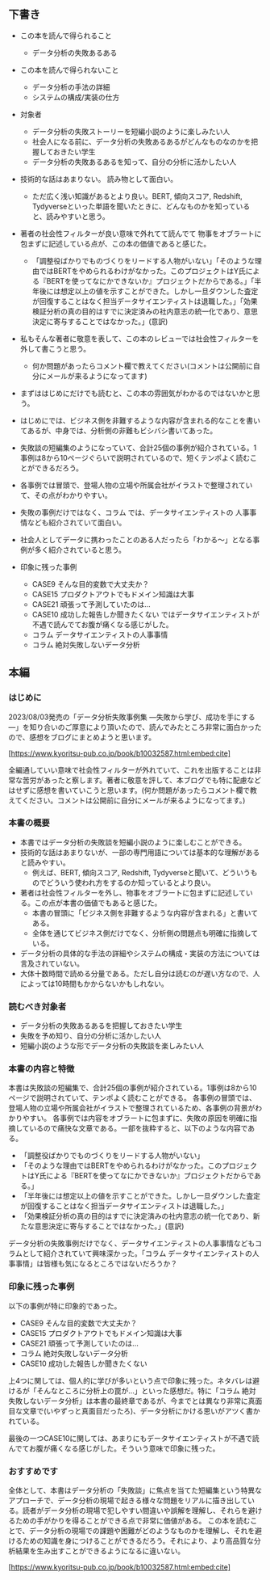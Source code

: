 ## 下書き
- この本を読んで得られること
    - データ分析の失敗あるある
- この本を読んで得られないこと
    - データ分析の手法の詳細
    - システムの構成/実装の仕方
- 対象者
    - データ分析の失敗ストーリーを短編小説のように楽しみたい人
    - 社会人になる前に、データ分析の失敗あるあるがどんなものなのかを把握しておきたい学生
    - データ分析の失敗あるあるを知って、自分の分析に活かしたい人




- 技術的な話はあまりない。 読み物として面白い。
    - ただ広く浅い知識があるとより良い。BERT, 傾向スコア, Redshift, Tydyverseといった単語を聞いたときに、どんなものかを知っていると、読みやすいと思う。
-  著者の社会性フィルターが良い意味で外れてて読んでて 物事をオブラートに包まずに記述している点が、この本の価値であると感じた。
    - 「調整役ばかりでものづくりをリードする人物がいない」「そのような理由ではBERTをやめられるわけがなかった。このプロジェクトはY氏による『BERTを使ってなにかできないか』プロジェクトだからである。」「半年後には想定以上の値を示すことができた。しかし一旦ダウンした査定が回復することはなく担当データサイエンティストは退職した。」「効果検証分析の真の目的はすでに決定済みの社内意志の統一化であり、意思決定に寄与することではなかった。」(意訳)
- 私もそんな著者に敬意を表して、この本のレビューでは社会性フィルターを外して書こうと思う。
    - 何か問題があったらコメント欄で教えてください(コメントは公開前に自分にメールが来るようになってます)
- まずははじめにだけでも読むと、この本の雰囲気がわかるのではないかと思う。
-  はじめにでは、ビジネス側を非難するような内容が含まれる的なことを書いてあるが、中身では、分析側の非難もビシバシ書いてあった。
- 失敗談の短編集のようになっていて、合計25個の事例が紹介されている。1事例は8から10ページぐらいで説明されているので、短くテンポよく読むことができるだろう。
- 各事例では冒頭で、登場人物の立場や所属会社がイラストで整理されていて、その点がわかりやすい。
- 失敗の事例だけではなく、コラム では、データサイエンティストの 人事事情なども紹介されていて面白い。
-  社会人としてデータに携わったことのある人だったら「わかる〜」となる事例が多く紹介されていると思う。



- 印象に残った事例
    - CASE9 そんな目的変数で大丈夫か？
    - CASE15 プロダクトアウトでもドメイン知識は大事
    - CASE21 頑張って予測していたのは...
    - CASE10 成功した報告しか聞きたくない ではデータサイエンティストが不遇で読んでてお腹が痛くなる感じがした。
    - コラム データサイエンティストの人事事情
    - コラム 絶対失敗しないデータ分析


## 本編

### はじめに

2023/08/03発売の「データ分析失敗事例集 ―失敗から学び、成功を手にする―」を知り合いのご厚意により頂いたので、読んでみたところ非常に面白かったので、感想をブログにまとめようと思います。

[https://www.kyoritsu-pub.co.jp/book/b10032587.html:embed:cite]

全編通していい意味で社会性フィルターが外れていて、これを出版することは非常な苦労があったと察します。著者に敬意を評して、本ブログでも特に配慮などはせずに感想を書いていこうと思います。(何か問題があったらコメント欄で教えてください。コメントは公開前に自分にメールが来るようになってます。)

### 本書の概要
- 本書ではデータ分析の失敗談を短編小説のように楽しむことができる。
- 技術的な話はあまりないが、一部の専門用語については基本的な理解があると読みやすい。
    - 例えば、BERT, 傾向スコア, Redshift, Tydyverseと聞いて、どういうものでどういう使われ方をするのか知っているとより良い。
- 著者は社会性フィルターを外し、物事をオブラートに包まずに記述している。この点が本書の価値でもあると感じた。
    - 本書の冒頭に「ビジネス側を非難するような内容が含まれる」と書いてある。
    - 全体を通じてビジネス側だけでなく、分析側の問題点も明確に指摘している。
- データ分析の具体的な手法の詳細やシステムの構成・実装の方法については言及されていない。
- 大体十数時間で読める分量である。ただし自分は読むのが遅い方なので、人によっては10時間もかからないかもしれない。

### 読むべき対象者

- データ分析の失敗あるあるを把握しておきたい学生
- 失敗を予め知り、自分の分析に活かしたい人
- 短編小説のような形でデータ分析の失敗談を楽しみたい人


### 本書の内容と特徴

本書は失敗談の短編集で、合計25個の事例が紹介されている。1事例は8から10ページで説明されていて、テンポよく読むことができる。
各事例の冒頭では、登場人物の立場や所属会社がイラストで整理されているため、各事例の背景がわかりやすい。
各事例では内容をオブラートに包まずに、失敗の原因を明確に指摘しているので痛快な文章である。一部を抜粋すると、以下のような内容である。

- 「調整役ばかりでものづくりをリードする人物がいない」
- 「そのような理由ではBERTをやめられるわけがなかった。このプロジェクトはY氏による『BERTを使ってなにかできないか』プロジェクトだからである。」
- 「半年後には想定以上の値を示すことができた。しかし一旦ダウンした査定が回復することはなく担当データサイエンティストは退職した。」
- 「効果検証分析の真の目的はすでに決定済みの社内意志の統一化であり、新たな意思決定に寄与することではなかった。」(意訳)


データ分析の失敗事例だけでなく、データサイエンティストの人事事情などもコラムとして紹介されていて興味深かった。「コラム データサイエンティストの人事事情」は皆様も気になるところではないだろうか？

### 印象に残った事例

以下の事例が特に印象的であった。
- CASE9 そんな目的変数で大丈夫か？
- CASE15 プロダクトアウトでもドメイン知識は大事
- CASE21 頑張って予測していたのは...
- コラム 絶対失敗しないデータ分析
- CASE10 成功した報告しか聞きたくない

上4つに関しては、個人的に学びが多いという点で印象に残った。ネタバレは避けるが「そんなところに分析上の罠が...」といった感想だ。特に「コラム 絶対失敗しないデータ分析」は本書の最終章であるが、今までとは異なり非常に真面目な文章で(いやずっと真面目だったろ)、データ分析にかける思いがアツく書かれている。

最後の一つCASE10に関しては、あまりにもデータサイエンティストが不遇で読んでてお腹が痛くなる感じがした。そういう意味で印象に残った。


### おすすめです
全体として、本書はデータ分析の「失敗談」に焦点を当てた短編集という特異なアプローチで、データ分析の現場で起きる様々な問題をリアルに描き出している。読者がデータ分析の現場で犯しやすい間違いや誤解を理解し、それらを避けるための手がかりを得ることができる点で非常に価値がある。
この本を読むことで、データ分析の現場での課題や困難がどのようなものかを理解し、それを避けるための知識を身につけることができるだろう。それにより、より高品質な分析結果を生み出すことができるようになるに違いない。


[https://www.kyoritsu-pub.co.jp/book/b10032587.html:embed:cite]
